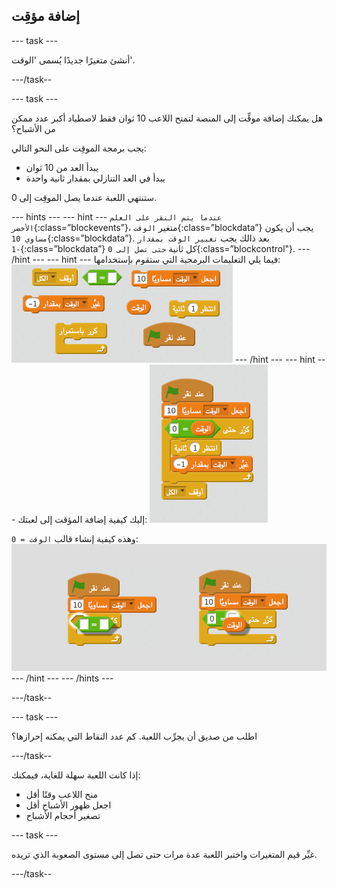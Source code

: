 ## إضافة مؤقِت

\--- task \---

أنشئ متغيرًا جديدًا يُسمى 'الوقت'.

\---/task--

\--- task \---

هل يمكنك إضافة موقِّت إلى المنصة لتمنح اللاعب 10 ثوان فقط لاصطياد أكبر عدد ممكن من الأشباح؟

يجب برمجة الموقِت على النحو التالي:

+ يبدأ العد من 10 ثوان
+ يبدأ في العد التنازلي بمقدار ثانية واحدة

ستنتهي اللعبة عندما يصل الموقِت إلى 0.

\--- hints \--- \--- hint \--- `عندما يتم النقر على العلم الأخضر`{:class=”blockevents”}، متغير `الوقت`{:class=”blockdata”} يجب أن يكون `مساوي 10`{:class=”blockdata”}. بعد ذالك يجب `تغيير الوقت بمقدار -1`{:class=”blockdata”} كل ثانية `حتى تصل إلى 0`{:class=”blockcontrol"}. \--- /hint \--- \--- hint \--- فيما يلي التعليمات البرمجية التي ستقوم بإستخدامها: ![screenshot](images/ghost-timer-blocks.png) \--- /hint \--- \--- hint \--- إليك كيفية إضافة المؤقت إلى لعبتك: ![لقطة الشاشة](images/ghost-timer-code.png)

وهذه كيفية إنشاء قالب `الوقت = 0`: ![screenshot](images/ghost-timer-help.png) \--- /hint \--- \--- /hints \---

\---/task--

\--- task \---

اطلب من صديق أن يجرِّب اللعبة. كم عدد النقاط التي يمكنه إحرازها؟

\---/task--

إذا كانت اللعبة سهلة للغاية، فيمكنك:

+ منح اللاعب وقتًا أقل
+ اجعل ظهور الأشباح أقل
+ تصغير أحجام الأشباح

\--- task \---

غيِّر قيم المتغيرات واختبر اللعبة عدة مرات حتى تصل إلى مستوى الصعوبة الذي تريده.

\---/task--
